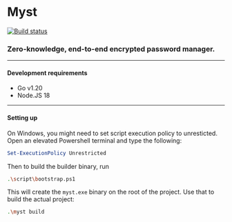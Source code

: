 
# Myst 

[![Build status](https://github.com/rdnt/myst/actions/workflows/build.yml/badge.svg)](https://github.com/rdnt/myst/actions/workflows/build.yml)

### Zero-knowledge, end-to-end encrypted password manager.

---

#### Development requirements
- Go v1.20
- Node.JS 18

---

#### Setting up

On Windows, you might need to set script execution
policy to unresticted. Open an elevated Powershell terminal and
type the following:

```powershell
Set-ExecutionPolicy Unrestricted
```

Then to build the builder binary, run

```bash
.\script\bootstrap.ps1
```

This will create the `myst.exe` binary
on the root of the project. Use that to build the actual
project:

```bash
.\myst build
```
